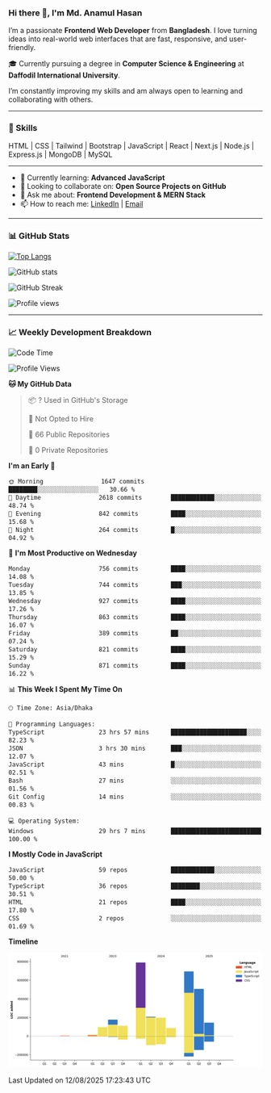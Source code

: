 ### Hi there 👋, I'm Md. Anamul Hasan

I’m a passionate **Frontend Web Developer** from **Bangladesh**. I love turning ideas into real-world web interfaces that are fast, responsive, and user-friendly.

🎓 Currently pursuing a degree in **Computer Science & Engineering** at **Daffodil International University**.

I’m constantly improving my skills and am always open to learning and collaborating with others.

---

### 🚀 Skills
HTML | CSS | Tailwind | Bootstrap | JavaScript | React | Next.js | Node.js | Express.js | MongoDB | MySQL 

---

- 🌱 Currently learning: **Advanced JavaScript**
- 👯 Looking to collaborate on: **Open Source Projects on GitHub**
- 💬 Ask me about: **Frontend Development & MERN Stack**
- 📫 How to reach me: [LinkedIn](https://www.linkedin.com/in/mdanamulhasan201) | [Email](mailto:anamulhasan3625@gmail.com)

---

### 📊 GitHub Stats

[![Top Langs](https://github-readme-stats.vercel.app/api/top-langs/?username=mdanamulhasan201&layout=compact)](https://github.com/anuraghazra/github-readme-stats)

![GitHub stats](https://github-readme-stats.vercel.app/api?username=mdanamulhasan201&show_icons=true&count_private=true&theme=tokyonight)

![GitHub Streak](https://streak-stats.demolab.com?user=mdanamulhasan201&theme=tokyonight)

![Profile views](https://gpvc.arturio.dev/mdanamulhasan201)

---

### 📈 Weekly Development Breakdown

<!--START_SECTION:waka-->
![Code Time](http://img.shields.io/badge/Code%20Time-556%20hrs%202%20mins-blue)

![Profile Views](http://img.shields.io/badge/Profile%20Views-1-blue)

**🐱 My GitHub Data** 

> 📦 ? Used in GitHub's Storage 
 > 
> 🚫 Not Opted to Hire
 > 
> 📜 66 Public Repositories 
 > 
> 🔑 0 Private Repositories 
 > 
**I'm an Early 🐤** 

```text
🌞 Morning                1647 commits        ████████░░░░░░░░░░░░░░░░░   30.66 % 
🌆 Daytime                2618 commits        ████████████░░░░░░░░░░░░░   48.74 % 
🌃 Evening                842 commits         ████░░░░░░░░░░░░░░░░░░░░░   15.68 % 
🌙 Night                  264 commits         █░░░░░░░░░░░░░░░░░░░░░░░░   04.92 % 
```
📅 **I'm Most Productive on Wednesday** 

```text
Monday                   756 commits         ████░░░░░░░░░░░░░░░░░░░░░   14.08 % 
Tuesday                  744 commits         ███░░░░░░░░░░░░░░░░░░░░░░   13.85 % 
Wednesday                927 commits         ████░░░░░░░░░░░░░░░░░░░░░   17.26 % 
Thursday                 863 commits         ████░░░░░░░░░░░░░░░░░░░░░   16.07 % 
Friday                   389 commits         ██░░░░░░░░░░░░░░░░░░░░░░░   07.24 % 
Saturday                 821 commits         ████░░░░░░░░░░░░░░░░░░░░░   15.29 % 
Sunday                   871 commits         ████░░░░░░░░░░░░░░░░░░░░░   16.22 % 
```


📊 **This Week I Spent My Time On** 

```text
🕑︎ Time Zone: Asia/Dhaka

💬 Programming Languages: 
TypeScript               23 hrs 57 mins      █████████████████████░░░░   82.23 % 
JSON                     3 hrs 30 mins       ███░░░░░░░░░░░░░░░░░░░░░░   12.07 % 
JavaScript               43 mins             █░░░░░░░░░░░░░░░░░░░░░░░░   02.51 % 
Bash                     27 mins             ░░░░░░░░░░░░░░░░░░░░░░░░░   01.56 % 
Git Config               14 mins             ░░░░░░░░░░░░░░░░░░░░░░░░░   00.83 % 

💻 Operating System: 
Windows                  29 hrs 7 mins       █████████████████████████   100.00 % 
```

**I Mostly Code in JavaScript** 

```text
JavaScript               59 repos            ████████████░░░░░░░░░░░░░   50.00 % 
TypeScript               36 repos            ████████░░░░░░░░░░░░░░░░░   30.51 % 
HTML                     21 repos            ████░░░░░░░░░░░░░░░░░░░░░   17.80 % 
CSS                      2 repos             ░░░░░░░░░░░░░░░░░░░░░░░░░   01.69 % 
```



**Timeline**

![Lines of Code chart](https://raw.githubusercontent.com/mdanamulhasan201/mdanamulhasan201/main/assets/bar_graph.png)


 Last Updated on 12/08/2025 17:23:43 UTC
<!--END_SECTION:waka-->
